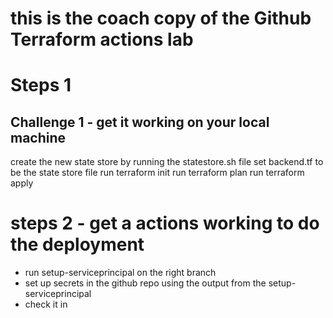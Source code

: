 # this is the coach copy of the Github Terraform actions lab

# Steps 1

## Challenge 1 - get it working on your local machine

create the new state store by running the statestore.sh file
set backend.tf to be the state store file
run terraform init
run terraform plan
run terraform apply


# steps 2 - get a actions working to do the deployment
- run setup-serviceprincipal on the right branch
- set up secrets in the github repo using the output from the setup-serviceprincipal
- check it in






